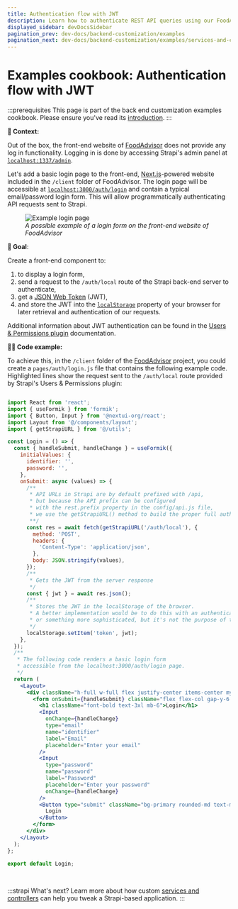 ```yaml
---
title: Authentication flow with JWT
description: Learn how to authenticate REST API queries using our FoodAdvisor example
displayed_sidebar: devDocsSidebar
pagination_prev: dev-docs/backend-customization/examples
pagination_next: dev-docs/backend-customization/examples/services-and-controllers
---
```



# Examples cookbook: Authentication flow with JWT

:::prerequisites
This page is part of the back end customization examples cookbook. Please ensure you've read its [introduction](/dev-docs/backend-customization/examples).
:::

**💭 Context:**

Out of the box, the front-end website of [FoodAdvisor](https://github.com/strapi/foodadvisor) does not provide any log in functionality. Logging in is done by accessing Strapi's admin panel at [`localhost:1337/admin`](http://localhost:1337/admin`).

<SideBySideContainer>

<SideBySideColumn>

Let's add a basic login page to the front-end, [Next.js](https://nextjs.org/)-powered website included in the `/client` folder of FoodAdvisor. The login page will be accessible at [`localhost:3000/auth/login`](http://localhost:3000/auth/login) and contain a typical email/password login form. This will allow programmatically authenticating API requests sent to Strapi.

</SideBySideColumn>

<SideBySideColumn>

<figure style={{ width: '100%', margin: '0' }}>
  <img src="/img/assets/backend-customization/tutorial-auth-flow.png" alt="Example login page" />
  <em><figcaption style={{ fontSize: '12px' }}>A possible example of a login form on the front-end website of FoodAdvisor</figcaption></em>
</figure>


</SideBySideColumn>
</SideBySideContainer>

<SideBySideContainer>
<SideBySideColumn>

**🎯 Goal**:

Create a front-end component to:

1. to display a login form,
2. send a request to the `/auth/local` route of the Strapi back-end server to authenticate,
3. get a [JSON Web Token](https://en.wikipedia.org/wiki/JSON_Web_Token) (JWT),
4. and store the JWT into the [`localStorage`](https://developer.mozilla.org/en-US/docs/Web/API/Window/localStorage) property of your browser for later retrieval and authentication of our requests.

</SideBySideColumn>

<SideBySideColumn>

<SubtleCallout title="Related concept">

Additional information about JWT authentication can be found in the [Users & Permissions plugin](/dev-docs/plugins/users-permissions) documentation.

</SubtleCallout>

</SideBySideColumn>
</SideBySideContainer>

**🧑‍💻 Code example:**

To achieve this, in the `/client` folder of the [FoodAdvisor](https://github.com/strapi/foodadvisor) project, you could create a `pages/auth/login.js` file that contains the following example code.  Highlighted lines show the request sent to the `/auth/local` route provided by Strapi's Users & Permissions plugin:

```jsx title="/client/pages/auth/login.js" {21-27}

import React from 'react';
import { useFormik } from 'formik';
import { Button, Input } from '@nextui-org/react';
import Layout from '@/components/layout';
import { getStrapiURL } from '@/utils';

const Login = () => {
  const { handleSubmit, handleChange } = useFormik({
    initialValues: {
      identifier: '',
      password: '',
    },
    onSubmit: async (values) => {
      /**
       * API URLs in Strapi are by default prefixed with /api,
       * but because the API prefix can be configured
       * with the rest.prefix property in the config/api.js file,
       * we use the getStrapiURL() method to build the proper full auth URL.
       **/
      const res = await fetch(getStrapiURL('/auth/local'), {
        method: 'POST',
        headers: {
          'Content-Type': 'application/json',
        },
        body: JSON.stringify(values),
      });
      /**
       * Gets the JWT from the server response
       */
      const { jwt } = await res.json();
      /**
       * Stores the JWT in the localStorage of the browser. 
       * A better implementation would be to do this with an authentication context provider
       * or something more sophisticated, but it's not the purpose of this tutorial.
       */
      localStorage.setItem('token', jwt); 
    },
  });
  /**
   * The following code renders a basic login form 
   * accessible from the localhost:3000/auth/login page.
   */
  return (
    <Layout>
      <div className="h-full w-full flex justify-center items-center my-24">
        <form onSubmit={handleSubmit} className="flex flex-col gap-y-6 w-4/12 ">
          <h1 className="font-bold text-3xl mb-6">Login</h1>
          <Input
            onChange={handleChange}
            type="email"
            name="identifier"
            label="Email"
            placeholder="Enter your email"
          />
          <Input
            type="password"
            name="password"
            label="Password"
            placeholder="Enter your password"
            onChange={handleChange}
          />
          <Button type="submit" className="bg-primary rounded-md text-muted">
            Login
          </Button>
        </form>
      </div>
    </Layout>
  );
};

export default Login;
```

<br />

:::strapi What's next?
Learn more about how custom [services and controllers](/dev-docs/backend-customization/examples/services-and-controllers) can help you tweak a Strapi-based application.
:::

